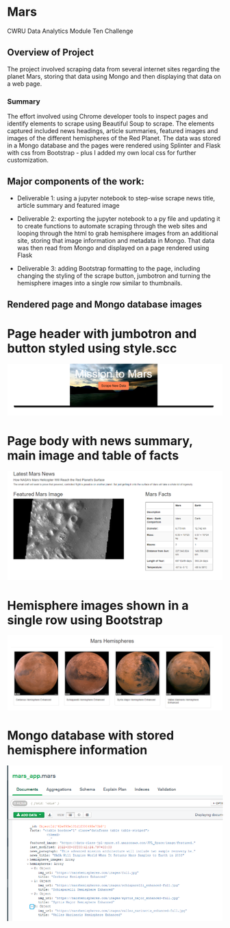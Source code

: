 # Mars

CWRU Data Analytics Module Ten Challenge


## Overview of Project

The project involved scraping data from several internet sites regarding the planet Mars, storing that data using Mongo and then displaying that data on a web page.  

### Summary

The effort involved using Chrome developer tools to inspect pages and identify elements to scrape using Beautiful Soup to scrape.  The elements captured included news headings, article summaries, featured images and images of the different hemispheres of the Red Planet.  The data was stored in a Mongo database and the pages were rendered using Splinter and Flask with css from Bootstrap - plus I added my own local css for further customization.  

## Major components of the work:

* Deliverable 1: using a jupyter notebook to step-wise scrape news title, article summary and featured image  

* Deliverable 2: exporting the jupyter notebook to a py file and updating it to create functions to automate scraping through the web sites and looping through the html to grab hemisphere images from an additional site, storing that image information and metadata in Mongo.  That data was then read from Mongo and displayed on a page rendered using Flask  

* Deliverable 3: adding Bootstrap formatting to the page, including changing the styling of the scrape button, jumbotron and turning the hemisphere images into a single row similar to thumbnails. 

## Rendered page and Mongo database images

# Page header with jumbotron and button styled using style.scc

![img](https://github.com/fhsal/Mars/blob/main/images/jumbotron.png)


# Page body with news summary, main image and table of facts

![img](https://github.com/fhsal/Mars/blob/main/images/mid-page.png)


# Hemisphere images shown in a single row using Bootstrap

![img](https://github.com/fhsal/Mars/blob/main/images/hemispheres.png)


# Mongo database with stored hemisphere information

![img](https://github.com/fhsal/Mars/blob/main/images/mongo.png)

